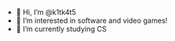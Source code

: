 - 👋 Hi, I’m @k1tk4t5
- 👀 I’m interested in software and video games!
- 🌱 I’m currently studying CS

<!---
k1tk4t5/k1tk4t5 is a ✨ special ✨ repository because its `README.md` (this file) appears on your GitHub profile.
You can click the Preview link to take a look at your changes.
--->
